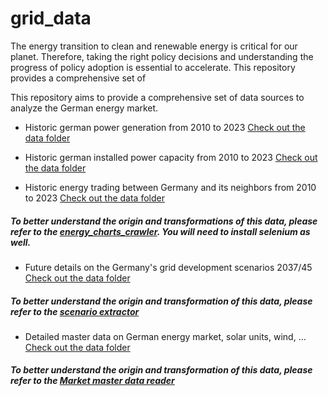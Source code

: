 # grid_data
The energy transition to clean and renewable energy is critical for our planet. Therefore, taking the right policy decisions and understanding the progress of policy adoption is essential to accelerate. This repository provides a comprehensive set of 

This repository aims to provide a comprehensive set of data sources to analyze the German energy market.
- Historic german power generation from 2010 to 2023 [Check out the data folder](https://github.com/chris1869/grid_data/blob/main/cleaned_data/german_grid_history)

- Historic german installed power capacity from 2010 to 2023 [Check out the data folder](https://github.com/chris1869/grid_data/blob/main/cleaned_data/german_grid_history)

- Historic energy trading between Germany and its neighbors from 2010 to 2023 [Check out the data folder](https://github.com/chris1869/grid_data/blob/main/cleaned_data/electricity_trading)


##### To better understand the origin and transformations of this data, please refer to the [energy_charts_crawler](https://github.com/chris1869/grid_data/blob/main/energy_charts_crawler.py). You will need to install selenium as well.

- Future details on the Germany's grid development scenarios 2037/45 [Check out the data folder](https://github.com/chris1869/grid_data/blob/main/cleaned_data/grid_development_scenarios)


##### To better understand the origin and transformation of this data, please refer to the [scenario extractor](https://github.com/chris1869/grid_data/blob/main/szenariorahmen_extract.ipynb)

- Detailed master data on German energy market, solar units, wind, ... [Check out the data folder](https://github.com/chris1869/grid_data/blob/main/cleaned_data/market_master_data)

##### To better understand the origin and transformation of this data, please refer to the [Market master data reader](https://github.com/chris1869/grid_data/blob/main/mastr_reader.py)